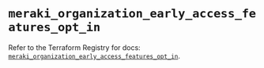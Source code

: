 # `meraki_organization_early_access_features_opt_in`

Refer to the Terraform Registry for docs: [`meraki_organization_early_access_features_opt_in`](https://registry.terraform.io/providers/ciscodevnet/meraki/1.7.1/docs/resources/organization_early_access_features_opt_in).
